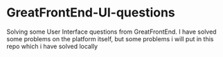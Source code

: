 # GreatFrontEnd-UI-questions
 Solving some User Interface questions from GreatFrontEnd. I have solved some problems on the platform itself, but some problems i will put in this repo which i have solved locally

